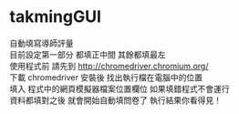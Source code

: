 # takmingGUI
自動填寫導師評量<br>
目前設定第一部分 都填正中間 其餘都填最左<br>
使用程式前 請先到 http://chromedriver.chromium.org/<br>
下載 chromedriver 安裝後 找出執行檔在電腦中的位置 <br>
填入 程式中的網頁模擬器檔案位置欄位 如果填錯程式不會運行<br>
資料都填對之後 就會開始自動填問卷了 執行結果你看得見！<br>
